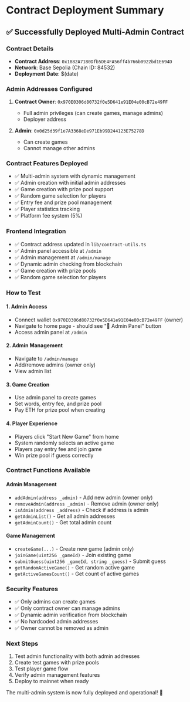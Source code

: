 # Contract Deployment Summary

## ✅ Successfully Deployed Multi-Admin Contract

### Contract Details
- **Contract Address**: `0x1882A7180Dfb5DE4FA56ff4b766b0922bd1E694D`
- **Network**: Base Sepolia (Chain ID: 84532)
- **Deployment Date**: $(date)

### Admin Addresses Configured
1. **Contract Owner**: `0x970E0306d80732f0e5D641e91E04e00cB72e49FF`
   - Full admin privileges (can create games, manage admins)
   - Deployer address

2. **Admin**: `0x0d25d39f1e7A3368eDe971Eb99D244123E75278D`
   - Can create games
   - Cannot manage other admins

### Contract Features Deployed
- ✅ Multi-admin system with dynamic management
- ✅ Admin creation with initial admin addresses
- ✅ Game creation with prize pool support
- ✅ Random game selection for players
- ✅ Entry fee and prize pool management
- ✅ Player statistics tracking
- ✅ Platform fee system (5%)

### Frontend Integration
- ✅ Contract address updated in `lib/contract-utils.ts`
- ✅ Admin panel accessible at `/admin`
- ✅ Admin management at `/admin/manage`
- ✅ Dynamic admin checking from blockchain
- ✅ Game creation with prize pools
- ✅ Random game selection for players

### How to Test

#### 1. **Admin Access**
- Connect wallet `0x970E0306d80732f0e5D641e91E04e00cB72e49FF` (owner)
- Navigate to home page - should see "👑 Admin Panel" button
- Access admin panel at `/admin`

#### 2. **Admin Management**
- Navigate to `/admin/manage`
- Add/remove admins (owner only)
- View admin list

#### 3. **Game Creation**
- Use admin panel to create games
- Set words, entry fee, and prize pool
- Pay ETH for prize pool when creating

#### 4. **Player Experience**
- Players click "Start New Game" from home
- System randomly selects an active game
- Players pay entry fee and join game
- Win prize pool if guess correctly

### Contract Functions Available

#### Admin Management
- `addAdmin(address _admin)` - Add new admin (owner only)
- `removeAdmin(address _admin)` - Remove admin (owner only)
- `isAdmin(address _address)` - Check if address is admin
- `getAdminList()` - Get all admin addresses
- `getAdminCount()` - Get total admin count

#### Game Management
- `createGame(...)` - Create new game (admin only)
- `joinGame(uint256 _gameId)` - Join existing game
- `submitGuess(uint256 _gameId, string _guess)` - Submit guess
- `getRandomActiveGame()` - Get random active game
- `getActiveGamesCount()` - Get count of active games

### Security Features
- ✅ Only admins can create games
- ✅ Only contract owner can manage admins
- ✅ Dynamic admin verification from blockchain
- ✅ No hardcoded admin addresses
- ✅ Owner cannot be removed as admin

### Next Steps
1. Test admin functionality with both admin addresses
2. Create test games with prize pools
3. Test player game flow
4. Verify admin management features
5. Deploy to mainnet when ready

The multi-admin system is now fully deployed and operational! 🎉
